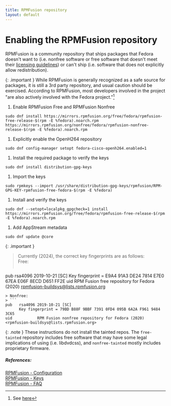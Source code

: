 ```yaml
---
title: RPMFusion repository
layout: default
---
```

# Enabling the RPMFusion repository
RPMFusion is a community repository that ships packages that Fedora doesn't want to (i.e. nonfree software or free software that doesn't meet their [licensing guidelines](https://docs.fedoraproject.org/en-US/legal/license-approval/)) or can't ship (i.e. software that does not explicitly allow redistribution).

{: .important }
While RPMFusion is generally recognized as a safe source for packages, it is still a 3rd party repository, and usual caution should be exercised. According to RPMFusion, most developers involved in the project "are also actively involved with the Fedora project."[^fedorainvolve]

[^fedorainvolve]: See [here](https://rpmfusion.org/FAQ#Frequently_Asked_Questions)

1. Enable RPMFusion Free and RPMFusion Nonfree
```
sudo dnf install https://mirrors.rpmfusion.org/free/fedora/rpmfusion-free-release-$(rpm -E %fedora).noarch.rpm https://mirrors.rpmfusion.org/nonfree/fedora/rpmfusion-nonfree-release-$(rpm -E %fedora).noarch.rpm
```
1. Explicitly enable the OpenH264 repository
```
sudo dnf config-manager setopt fedora-cisco-openh264.enabled=1
```
1. Install the required package to verify the keys
```
sudo dnf install distribution-gpg-keys
```
1. Import the keys
```
sudo rpmkeys --import /usr/share/distribution-gpg-keys/rpmfusion/RPM-GPG-KEY-rpmfusion-free-fedora-$(rpm -E %fedora)
```
1. Install and verify the keys
```
sudo dnf --setopt=localpkg_gpgcheck=1 install https://mirrors.rpmfusion.org/free/fedora/rpmfusion-free-release-$(rpm -E %fedora).noarch.rpm
```
1. Add AppStream metadata
```
sudo dnf update @core
```

{: .important }
> Currently (2024), the correct key fingerprints are as follows: \
> Free:
> ```
pub   rsa4096 2019-10-21 [SC]
      Key fingerprint = E9A4 91A3 DE24 7814 E7E0 67EA E06F 8ECD D651 FF2E
uid           RPM Fusion free repository for Fedora (2020) <rpmfusion-buildsys@lists.rpmfusion.org>
```
> Nonfree:
> ```
pub   rsa4096 2019-10-21 [SC]
      Key fingerprint = 79BD B88F 9BBF 7391 0FD4 095B 6A2A F961 9484 3C65
uid           RPM Fusion nonfree repository for Fedora (2020) <rpmfusion-buildsys@lists.rpmfusion.org>
```

{: .note }
These instructions do not install the tainted repos. The `free-tainted` repository includes free software that may have some legal implications of using (i.e. libdvdcss), and `nonfree-tainted` mostly includes proprietary firmware.

##### References:
[RPMFusion - Configuration](https://rpmfusion.org/Configuration)\
[RPMFusion - Keys](https://rpmfusion.org/keys)\
[RPMFusion - FAQ](https://rpmfusion.org/FAQ)
